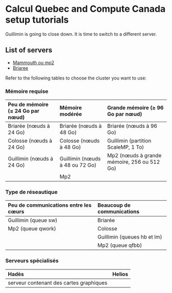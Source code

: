# Calcul Quebec and Compute Canada setup tutorials

Guillimin is going to close down. It is time to switch to a different server.

## List of servers
* [Mammouth ou mp2](https://github.com/arthurdehgan/calQ_examples/blob/master/mammouth/instructions.md)
* [Briaree](https://github.com/arthurdehgan/calQ_examples/blob/master/briaree/instructions.md)

Refer to the following tables to choose the cluster you want to use:

### Mémoire requise

| Peu de mémoire (≤ 24 Go par nœud) | Mémoire modérée | Grande mémoire (≥ 96 Go par nœud)|
|:--				|:--					|:--|
| Briarée (nœuds à 24 Go) 	| Briarée (nœuds à 48 Go)		| Briarée (nœuds à 96 Go) |
| Colosse (nœuds à 24 Go) 	| Colosse (nœuds à 48 Go)		|Guillimin (partition ScaleMP, 1 To)|
| Guillimin (nœuds à 24 Go) 	| Guillimin (nœuds à 48 ou 72 Go)	| Mp2 (nœuds à grande mémoire, 256 ou 512 Go)| 
|				| Mp2					| |

### Type de réseautique

| Peu de communications entre les cœurs	| Beaucoup de communications|
|:--|:--|
| Guillimin (queue sw) | Briarée |
| Mp2 (queue qwork) | Colosse |
||Guillimin (queues hb et lm)|
||Mp2 (queue qfbb)|


### Serveurs spécialisés
| Hadès | Helios|
|:--|:--|
|serveur contenant des cartes graphiques|


